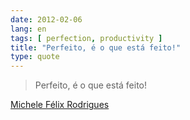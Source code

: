 ```yaml
---
date: 2012-02-06
lang: en
tags: [ perfection, productivity ]
title: "Perfeito, é o que está feito!"
type: quote
---
```


> Perfeito, é o que está feito!

[Michele Félix
Rodrigues](http://www.facebook.com/photo.php?fbid=10150585259317068&set=a.301367412067.147832.569452067)

